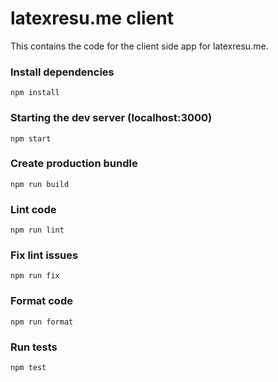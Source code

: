 # latexresu.me client
This contains the code for the client side app for latexresu.me.

### Install dependencies
```
npm install
```

### Starting the dev server (localhost:3000)
```
npm start
```

### Create production bundle
```
npm run build
```

### Lint code
```
npm run lint
```

### Fix lint issues
```
npm run fix
```

### Format code
```
npm run format
```

### Run tests
```
npm test
```
